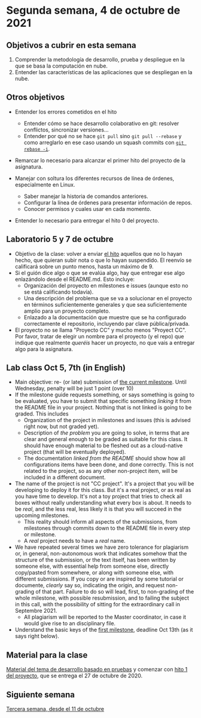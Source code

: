 # Segunda semana, 4 de octubre de 2021


## Objetivos a cubrir en esta semana

1. Comprender la metodología de desarrollo, prueba y despliegue en la que se basa la computación en nube.
2. Entender las características de las aplicaciones que se despliegan en la nube.

## Otros objetivos

* Entender los errores cometidos en el hito
  * Entender cómo se hace desarrollo colaborativo en git: resolver conflictos, sincronizar versiones...
  * Entender por qué no se hace `git pull` sino `git pull --rebase` y
  como arreglarlo en ese caso
  usando un squash commits con
  [`git rebase -i`](https://stackoverflow.com/questions/5189560/squash-my-last-x-commits-together-using-git).

* Remarcar lo necesario para alcanzar el primer hito del proyecto de
  la asignatura.

* Manejar con soltura los diferentes recursos de línea de órdenes,
  especialmente en Linux.
  * Saber manejar la historia de comandos anteriores.
  * Configurar la línea de órdenes para presentar información de
    repos.
  * Conocer permisos y cuales usar en cada momento.
* Entender lo necesario para entregar el hito 0 del proyecto.

## Laboratorio 5 y 7 de octubre

* Objetivo de la clase: volver a enviar [el hito](http://jj.github.io/CC/documentos/proyecto/0.Repositorio) aquellos que no lo
  hayan hecho, que quieran subir nota o que lo hayan suspendido. El reenvío se calificará
  sobre un punto menos, hasta un máximo de 9.
* Si el guión dice algo o que se evalúa algo, hay que entregar ese algo enlazándolo desde
  el README.md. Esto incluye:
  * Organización del proyecto en milestones e issues (aunque esto no
    se está calificando todavía).
  * Una descripción del problema que se va a solucionar en el proyecto
    en términos suficientemente generales y que sea suficientemente
    amplio para un proyecto completo.
  * Enlazado a la documentación que muestre que se ha configurado
    correctamente el repositorio, incluyendo par clave
    pública/privada.
* El proyecto no se llama "Proyecto CC" y mucho menos "Proyect
  CC". Por favor, tratar de elegir un nombre para el proyecto (y el
  repo) que indique que realmente *queréis* hacer un proyecto, no que
  vais a entregar algo para la asignatura.

## Lab class Oct 5, 7th (in English)

* Main objective: re- (or late) submission
  of
  [the current milestone](http://jj.github.io/CC/documentos/proyecto/0.Repositorio). Until
  Wednesday, penalty will be just 1 point (over 10)
* If the milestone guide requests something, or says something is
  going to be evaluated, you have to submit that specific something
  *linking* it from the README file in your project. Nothing that is
  not linked is going to be graded. This includes
  * Organization of the project in milestones and issues (this is
    advised right now, but not graded yet).
  * Description of *the problem* you are going to solve, in terms that
    are clear and general enough to be graded as suitable for this
    class. It should have enough material to be fleshed out as a
    cloud-native project (that will be eventually deployed).
  * The documentation *linked from the README* should show how all
    configurations items have been done, and done correctly. This is
    not related to the project, so as any other non-project item, will
    be included in a different document.
* The name of the project is not "CC project". It's a project that you
  will be developing to deploy it for this class. But it's a real
  project, or as real as you have time to develop. It's not a toy
  project that tries to check all boxes without really understanding
  what every box is about. It needs to be *real*, and the less real,
  less likely it is that you will succeed in the upcoming milestones.
  * This reality should inform all aspects of the submissions, from
      milestones through commits down to the README file in every step
      or milestone.
  * A *real* project needs to have a *real* name.
* We have repeated several times we have zero tolerance for plagiarism
  or, in general, non-autonomous work that indicates somehow that the
  structure of the submission, or the text itself, has been written
   by someone else, with essential help from someone else, directly
  copy/pasted from somewhere, or along with someone else, with
  different submissions. If you copy or are inspired by some tutorial
  or documente, *clearly* say so, indicating the origin, and request
  non-grading of that part. Failure to do so will lead, first, to
  non-grading of the whole milestone, with possible resubmission, and
  to failing the subject in this call, with the possibility of sitting
  for the extraordinary call in Septembre 2021.
  * All plagiarism will be reported to the Master coordinator, in case
    it would give rise to an disciplinary file.
* Understand the basic keys of
  the
  [first milestone](http://jj.github.io/CC/documentos/proyecto/1.Infraestructura),
  deadline Oct 13th (as it says right below).

## Material para la clase

[Material del tema de desarrollo basado en pruebas](http://jj.github.io/CC/documentos/temas/Desarrollo_basado_en_pruebas)
y comenzar
con
[hito 1 del proyecto](http://jj.github.io/CC/documentos/proyecto/1.Infraestructura),
que se entrega el 27 de octubre de 2020.

## Siguiente semana

[Tercera semana, desde el 11 de octubre ](03-semana.md)
